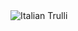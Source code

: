 <DOCTYPE html>
<html>
<img src="[pic_trulli.jpg](https://www.google.com/url?sa=i&url=https%3A%2F%2Fen.wikipedia.org%2Fwiki%2FHTML&psig=AOvVaw27g8lHnePR-yfMypBJGP3K&ust=1666387837462000&source=images&cd=vfe&ved=0CAkQjRxqFwoTCMCstMvg7_oCFQAAAAAdAAAAABAD)" alt="Italian Trulli">
</html>
